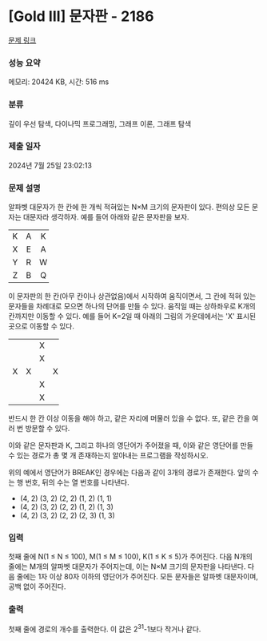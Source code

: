 # [Gold III] 문자판 - 2186 

[문제 링크](https://www.acmicpc.net/problem/2186) 

### 성능 요약

메모리: 20424 KB, 시간: 516 ms

### 분류

깊이 우선 탐색, 다이나믹 프로그래밍, 그래프 이론, 그래프 탐색

### 제출 일자

2024년 7월 25일 23:02:13

### 문제 설명

<p>알파벳 대문자가 한 칸에 한 개씩 적혀있는 N×M 크기의 문자판이 있다. 편의상 모든 문자는 대문자라 생각하자. 예를 들어 아래와 같은 문자판을 보자.</p>

<table class="table table-bordered" style="width: 16%;">
	<tbody>
		<tr>
			<td style="width: 4%; text-align: center;">K</td>
			<td style="width: 4%; text-align: center;">A</td>
			<td style="width: 4%; text-align: center;">K</td>
			<td style="width: 4%; text-align: center;">T</td>
		</tr>
		<tr>
			<td style="width: 4%; text-align: center;">X</td>
			<td style="width: 4%; text-align: center;">E</td>
			<td style="width: 4%; text-align: center;">A</td>
			<td style="width: 4%; text-align: center;">S</td>
		</tr>
		<tr>
			<td style="width: 4%; text-align: center;">Y</td>
			<td style="width: 4%; text-align: center;">R</td>
			<td style="width: 4%; text-align: center;">W</td>
			<td style="width: 4%; text-align: center;">U</td>
		</tr>
		<tr>
			<td style="width: 4%; text-align: center;">Z</td>
			<td style="width: 4%; text-align: center;">B</td>
			<td style="width: 4%; text-align: center;">Q</td>
			<td style="width: 4%; text-align: center;">P</td>
		</tr>
	</tbody>
</table>

<p>이 문자판의 한 칸(아무 칸이나 상관없음)에서 시작하여 움직이면서, 그 칸에 적혀 있는 문자들을 차례대로 모으면 하나의 단어를 만들 수 있다. 움직일 때는 상하좌우로 K개의 칸까지만 이동할 수 있다. 예를 들어 K=2일 때 아래의 그림의 가운데에서는 'X' 표시된 곳으로 이동할 수 있다.</p>

<table class="table table-bordered" style="width: 20%;">
	<tbody>
		<tr>
			<td style="width: 4%; text-align: center;"> </td>
			<td style="width: 4%; text-align: center;"> </td>
			<td style="width: 4%; text-align: center;">X</td>
			<td style="width: 4%; text-align: center;"> </td>
			<td style="width: 4%; text-align: center;"> </td>
		</tr>
		<tr>
			<td style="width: 4%; text-align: center;"> </td>
			<td style="width: 4%; text-align: center;"> </td>
			<td style="width: 4%; text-align: center;">X</td>
			<td style="width: 4%; text-align: center;"> </td>
			<td style="width: 4%; text-align: center;"> </td>
		</tr>
		<tr>
			<td style="width: 4%; text-align: center;">X</td>
			<td style="width: 4%; text-align: center;">X</td>
			<td style="width: 4%; text-align: center;"> </td>
			<td style="width: 4%; text-align: center;">X</td>
			<td style="width: 4%; text-align: center;">X</td>
		</tr>
		<tr>
			<td style="width: 4%; text-align: center;"> </td>
			<td style="width: 4%; text-align: center;"> </td>
			<td style="width: 4%; text-align: center;">X</td>
			<td style="width: 4%; text-align: center;"> </td>
			<td style="width: 4%; text-align: center;"> </td>
		</tr>
		<tr>
			<td style="width: 4%; text-align: center;"> </td>
			<td style="width: 4%; text-align: center;"> </td>
			<td style="width: 4%; text-align: center;">X</td>
			<td style="width: 4%; text-align: center;"> </td>
			<td style="width: 4%; text-align: center;"> </td>
		</tr>
	</tbody>
</table>

<p>반드시 한 칸 이상 이동을 해야 하고, 같은 자리에 머물러 있을 수 없다. 또, 같은 칸을 여러 번 방문할 수 있다.</p>

<p>이와 같은 문자판과 K, 그리고 하나의 영단어가 주어졌을 때, 이와 같은 영단어를 만들 수 있는 경로가 총 몇 개 존재하는지 알아내는 프로그램을 작성하시오.</p>

<p>위의 예에서 영단어가 BREAK인 경우에는 다음과 같이 3개의 경로가 존재한다. 앞의 수는 행 번호, 뒤의 수는 열 번호를 나타낸다.</p>

<ul>
	<li>(4, 2) (3, 2) (2, 2) (1, 2) (1, 1)</li>
	<li>(4, 2) (3, 2) (2, 2) (1, 2) (1, 3)</li>
	<li>(4, 2) (3, 2) (2, 2) (2, 3) (1, 3)</li>
</ul>

### 입력 

 <p>첫째 줄에 N(1 ≤ N ≤ 100), M(1 ≤ M ≤ 100), K(1 ≤ K ≤ 5)가 주어진다. 다음 N개의 줄에는 M개의 알파벳 대문자가 주어지는데, 이는 N×M 크기의 문자판을 나타낸다. 다음 줄에는 1자 이상 80자 이하의 영단어가 주어진다. 모든 문자들은 알파벳 대문자이며, 공백 없이 주어진다.</p>

### 출력 

 <p>첫째 줄에 경로의 개수를 출력한다. 이 값은 2<sup>31</sup>-1보다 작거나 같다.</p>

